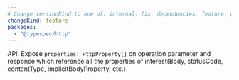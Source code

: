 ```yaml
---
# Change versionKind to one of: internal, fix, dependencies, feature, deprecation, breaking
changeKind: feature
packages:
  - "@typespec/http"
---
```


API: Expose `properties: HttpProperty[]` on operation parameter and response which reference all the properties of interest(Body, statusCode, contentType, implicitBodyProperty, etc.)
